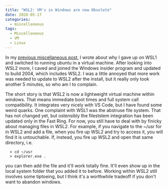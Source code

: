 ```yaml
---
title: "WSL2: VM's in Windows are now Obsolete"
date: 2020-05-17
categories:
  - miscellaneous
tags:
  - Miscellaneous
  - VM
  - Linux
---
```


In my [previous miscellaneous post](https://jthaller.github.io/blog/miscellaneous/VM_v_DB/), I wrote about why I gave up on WSL1 and switched to running ubuntu in a virtual machine. After looking into WSL2 more, I caved and joined the Windows insider program and updated to build 2004, which includes WSL2. I was a little annoyed that more work was needed to update to WSL2 after the install, but it really only took another 5 minutes, so who am I to complain. 

The short story is that WSL2 is now a lightweight virtual machine within windows. That means immediate boot times and full system call compatibility. It integrates very nicely with VS Code, but I have found some weird quarks. One complaint with WSL1 was the abstruse file system. That has not changed yet, but ostensibly the fileststem integration has been updated only in the Fast Ring. For now, you still have to deal with by finicky about managing files in WSL2. For example, if you navigate to the ~/usr for in WSL2 and add a file, when you fire up WSL2 and try to access it, you will find it is untouchable. If, instead, you fire up WSL2 and open that same directory, i.e.
```
  > cd ~/usr
  > explorer.exe .
```
you can then add the file and it'll work totally fine. It'll even show up in the local system folder that you added it to before. Working within WSL2 still involves some tiptoeing, but I think it's a worthwhile tradeoff if you don't want to abandon windows.
